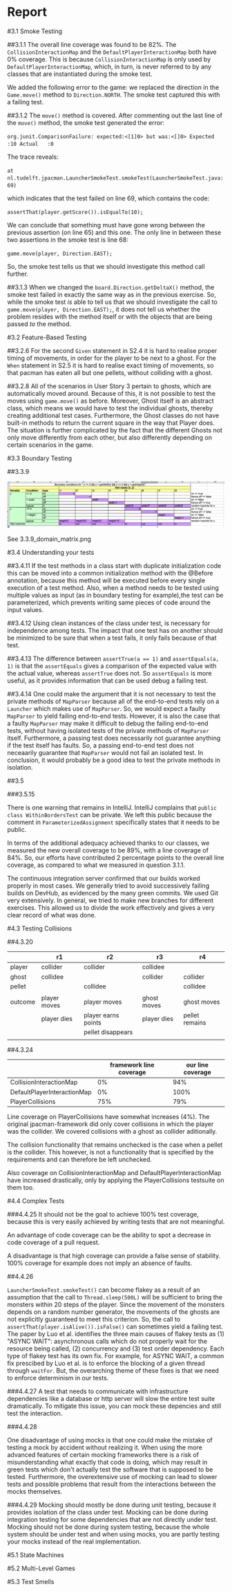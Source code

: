 Report
======

#3.1 Smoke Testing

##3.1.1
The overall line coverage was found to be 82%. The `CollisionInteractionMap`
and the `DefaultPlayerInteractionMap` both have 0% coverage. This is because
`CollisionInteractionMap` is only used by `DefaultPlayerInteractionMap`, which,
in turn, is never referred to by any classes that are instantiated during the 
smoke test.

We added the following error to the game: we replaced the direction in the
`Game.move()` method to `Direction.NORTH`. The smoke test captured this with 
a failing test. 

##3.1.2
The `move()` method is covered. After commenting out the last line of the `move()` 
method, the smoke test generated the error:

`org.junit.ComparisonFailure: expected:<[1]0> but was:<[]0>
 Expected :10
 Actual   :0`

The trace reveals: 

`at nl.tudelft.jpacman.LauncherSmokeTest.smokeTest(LauncherSmokeTest.java:69)`

which indicates that the test failed on line 69, which contains the code:

`assertThat(player.getScore()).isEqualTo(10);`

We can conclude that something must have gone wrong between the previous assertion
(on line 65) and this one. The only line in between these two assertions in the smoke
test is line 68:

`game.move(player, Direction.EAST);`

So, the smoke test tells us that we should investigate this method call further.

##3.1.3 
When we changed the `board.Direction.getDeltaX()` method, the smoke test failed in
exactly the same way as in the previous exercise. So, while the smoke test _is_ able
to tell us that we should investigate the call to `game.move(player, Direction.EAST);`,
it does not tell us whether the problem resides with the method itself or with the 
objects that are being passed _to_ the method.


#3.2 Feature-Based Testing

##3.2.6
For the second `Given` statement in S2.4 it is hard to realise proper timing of movements,
in order for the player to be next to a ghost.
For the `When` statement in S2.5 it is hard to realise exact timing of movements, so that
pacman has eaten all but one pellets, without colliding with a ghost.

##3.2.8
All of the scenarios in User Story 3 pertain to ghosts, which are automatically moved around.
Because of this, it is not possible to test the moves using `game.move()` as before. Moreover, 
Ghost itself is an abstract class, which means we would have to test the individual ghosts, thereby 
creating additional test cases. Furthermore, the Ghost classes do not have built-in methods to return the 
current square in the way that Player does. The situation is further complicated by the fact that the 
different Ghosts not only move differently from each other, but also differently depending on certain 
scenarios in the game. 


#3.3 Boundary Testing 

##3.3.9 

![alt text](3.3.9_domain_matrix.png)

See 3.3.9_domain_matrix.png


#3.4 Understanding your tests

##3.4.11
If the test methods in a class start with duplicate initialization code this can be moved into
a common initialization method with the @Before annotation, because this method will be executed
before every single execution of a test method.
Also, when a method needs to be tested using multiple values as input 
(as in boundary testing for example),the test can be parameterized,
which prevents writing same pieces of code around the input values.

##3.4.12
Using clean instances of the class under test, is necessary for independence among tests.
The impact that one test has on another should be minimized to be sure that when a test fails,
it only fails because of that test.

##3.4.13
The difference between `assertTrue(a == 1)` and `assertEquals(a, 1)` is that
the `assertEquals` gives a comparison of the expected value with the actual value, 
whereas `assertTrue` does not. So `assertEquals` is more useful, as it provides information
that can be used debug a failing test. 

##3.4.14
One could make the argument that it is not necessary to test the private methods of `MapParser` because 
all of the end-to-end tests rely on a `Launcher` which makes use of `MapParser`. So, we would expect a 
faulty `MapParser` to yield failing end-to-end tests. However, it is also the case that a faulty `MapParser`
may make it difficult to debug the failing end-to-end tests, without having isolated tests of the private
methods of `MapParser` itself. Furthermore, a passing test does necessarily not guarantee anything if the test
itself has faults. So, a passing end-to-end test does not neceaarily guarantee that `MapParser` would not 
fail an isolated test. In conclusion, it would probably be a good idea to test the private methods in isolation. 

##3.5 

###3.5.15

There is one warning that remains in IntelliJ. IntelliJ complains that `public class WithinBordersTest` can be private. We left this public
because the comment in `ParameterizedAssignment` specifically states that it needs to be public. 

In terms of the additional adequacy achieved thanks to our classes, we measured the new overall
coverage to be 89%, with a line coverage of 84%. So, our efforts have contributed 2 percentage points 
to the overall line coverage, as compared to what we measured in question 3.1.1.

The continuous integration server confirmed that our builds worked properly in most cases. We generally 
tried to avoid successively failing builds on DevHub, as evidenced by the many green commits. We used Git
very extensively. In general, we tried to make new branches for different exercises. This allowed us to divide 
the work effectively and gives a very clear record of what was done. 

#4.3 Testing Collisions

##4.3.20

|         | r1           | r2                  | r3          | r4             |
| ------- | ------------ | ------------------- | ----------- | -------------- |
| player  | collider     | collider            | collidee    |                |
| ghost   | collidee     |                     | collider    | collider       |
| pellet  |              | collidee            |             | collidee       |
|         |              |                     |             |                |
| outcome | player moves | player moves        | ghost moves | ghost moves    |
|         | player dies  | player earns points | player dies | pellet remains |
|         |              | pellet disappears   |             |                |
|         |              |                     |             |                |

##4.3.24

|                             | framework line coverage | our line coverage |
| --------------------------- | ----------------------- | ----------------- |
| CollisionInteractionMap     | 0%                      | 94%               |
| DefaultPlayerInteractionMap | 0%                      | 100%              |
| PlayerCollisions            | 75%                     | 79%               |

Line coverage on PlayerCollisions have somewhat increases (4%).
The original jpacman-framework did only cover collisions in which the player was the collider.
We covered collisions with a ghost as collider aditionally.

The collision functionality that remains unchecked is the case when a pellet is the collider.
This however, is not a functionality that is specified by the requirements and can therefore be left unchecked.

Also coverage on CollisionInteractionMap and DefaultPlayerInteractionMap have increased drastically,
only by applying the PlayerCollisions testsuite on them too.

#4.4 Complex Tests

###4.4.25
It should not be the goal to achieve 100% test coverage, because this is very easily achieved by writing tests that
are not meaningful.

An advantage of code coverage can be the ability to spot a decrease in code coverage of a pull request.

A disadvantage is that high coverage can provide a false sense of stability. 100% coverage for example does not imply
an absence of faults.

##4.4.26

`LauncherSmokeTest.smokeTest()` can become flakey as a result of an assumption that the call to `Thread.sleep(500L)`
will be sufficient to bring the monsters within 20 steps of the player. Since the movement of the monsters depends on 
a random number generator, the movements of the ghosts are not explicitly guaranteed to meet this criterion. So, the 
call to `assertThat(player.isAlive()).isFalse()` can sometimes yield a failing test. The paper by Luo et al. identifies 
the three main causes of flakey tests as (1) "ASYNC WAIT": asynchronous calls which do not properly wait for the resource being 
called, (2) concurrency and (3) test order dependency. Each type of flakey test has its own fix. For example, for ASYNC WAIT, 
a common fix prescibed by Luo et al. is to enforce the blocking of a given thread through `waitFor`. But, the overarching 
theme of these fixes is that we need to enforce determinism in our tests.

###4.4.27
A test that needs to communicate with infrastructure dependencies like a database or http server will slow
the entire test suite dramatically. To mitigate this issue, you can mock these depencies and still test the interaction.

###4.4.28

One disadvantage of using mocks is that one could make the mistake of testing a mock by accident without realizing
it. When using the more advanced features of certain mocking frameworks there is a risk of misunderstanding what 
exactly that code is doing, which may result in green tests which don't actually test the software that is supposed to be tested. 
Furthermore, the overextensive use of mocking can lead to slower tests and possible problems that result from the interactions
between the mocks themselves. 

###4.4.29
Mocking should mostly be done during unit testing, because it provides isolation of the class under test.
Mocking can be done during integration testing for some dependencies that are not directly under test.
Mocking should not be done during system testing, because the whole system should be under test and 
when using mocks, you are partly testing your mocks instead of the real implementation.


#5.1 State Machines

#5.2 Multi-Level Games

#5.3 Test Smells

